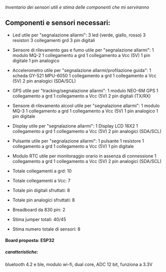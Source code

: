 _Inventario dei sensori utili e stima delle componenti che mi serviranno_

## Componenti e sensori necessari:
- Led utile per "segnalazione allarmi":
3 led (verde, giallo, rosso)
3 resistori 
3 collegamenti grd
3 pin digitali
- Sensore di rilevamento gas e fumo utile per "segnalazione allarmi": 
1 modulo MQ-2
1 collegamento a grd
1 collegamento a Vcc (5V)
1 pin digitale
1 pin analogico
- Accelerometro utile per "segnalazione allarmi/profilazione guida":
1 scheda GY-521 MPU-6050 
1 collegamento a grd
1 collegamento a Vcc (5V)
2 pin analogici (SDA/SCL)
- GPS utile per "tracking/segnalazione allarmi":
1 modulo NEO-6M GPS
1 collegamento a grd
1 collegamento a Vcc (5V)
2 pin digitali (TX/RX)
- Sensore di rilevamento alcool utile per "segnalazione allarmi":
1 modulo MQ-3
1 collegamento a grd
1 collegamento a Vcc (5V)
1 pin analogico
1 pin digitale
- Display utile per "segnalazione allarmi":
1 Display LCD 16X2
1 collegamento a grd
1 collegamento a Vcc (5V)
2 pin analogici (SDA/SCL)
- Pulsante utile per "segnalazione allarmi":
1 pulsante
1 resistore
1 collegamento a grd
1 collegamento a Vcc (5V)
1 pin digitale
- Modulo RTC utile per monitoraggio orario in assenza di connessione
1 collegamento a grd
1 collegamento a Vcc (5V)
2 pin analogici (SDA/SCL)

- Totale collegamenti a grd: 10
- Totale collegamenti a Vcc: 7
- Totale pin digitali sfruttati: 8
- Totale pin analogici sfruttati: 8
- Breadboard da 830 pin: 2
- Stima jumper totali: 40/45
- Stima numero totale di sensori: 8
#### Board proposta: ESP32
##### caratteristiche:
bluetooth 4.2 e ble, modulo wi-fi, dual core, ADC 12 bit, funziona a 3.3V
